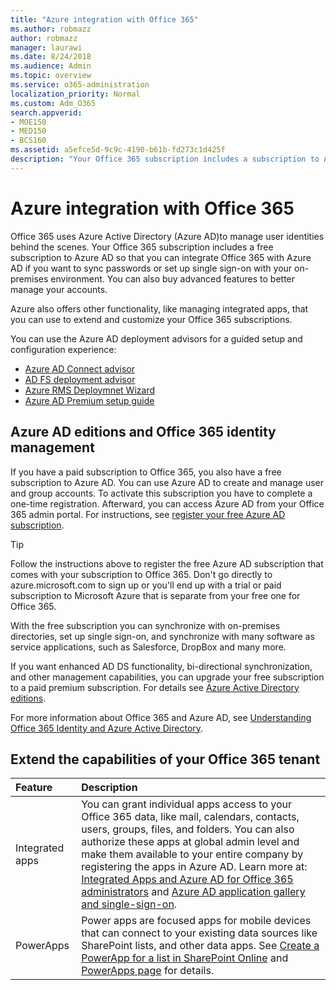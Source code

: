 ```yaml
---
title: "Azure integration with Office 365"
ms.author: robmazz
author: robmazz
manager: laurawi
ms.date: 8/24/2018
ms.audience: Admin
ms.topic: overview
ms.service: o365-administration
localization_priority: Normal
ms.custom: Adm_O365
search.appverid:
- MOE150
- MED150
- BCS160
ms.assetid: a5efce5d-9c9c-4190-b61b-fd273c1d425f
description: "Your Office 365 subscription includes a subscription to Azure AD. Integrate Office 365 with Azure AD if you want password sync or single sign-on with your on-premises environment. You can also buy advanced features to better manage your accounts."
---
```


# Azure integration with Office 365

Office 365 uses Azure Active Directory (Azure AD)to manage user identities behind the scenes. Your Office 365 subscription includes a free subscription to Azure AD so that you can integrate Office 365 with Azure AD if you want to sync passwords or set up single sign-on with your on-premises environment. You can also buy advanced features to better manage your accounts.
  
Azure also offers other functionality, like managing integrated apps, that you can use to extend and customize your Office 365 subscriptions.
  
You can use the Azure AD deployment advisors for a guided setup and configuration experience:
 - [Azure AD Connect advisor](https://aka.ms/aadconnectpwsync)
 - [AD FS deployment advisor](https://aka.ms/adfsguidance)
 - [Azure RMS Deploymnet Wizard](https://aka.ms/azuremsguidance)
 - [Azure AD Premium setup guide](https://aka.ms/aadpguidance)
  
## Azure AD editions and Office 365 identity management

If you have a paid subscription to Office 365, you also have a free subscription to Azure AD. You can use Azure AD to create and manage user and group accounts. To activate this subscription you have to complete a one-time registration. Afterward, you can access Azure AD from your Office 365 admin portal. For instructions, see [register your free Azure AD subscription](https://go.microsoft.com/fwlink/p/?LinkId=617127). 
  
> [!TIP]
> Follow the instructions above to register the free Azure AD subscription that comes with your subscription to Office 365. Don't go directly to azure.microsoft.com to sign up or you'll end up with a trial or paid subscription to Microsoft Azure that is separate from your free one for Office 365. 
  
With the free subscription you can synchronize with on-premises directories, set up single sign-on, and synchronize with many software as service applications, such as Salesforce, DropBox and many more.
  
If you want enhanced AD DS functionality, bi-directional synchronization, and other management capabilities, you can upgrade your free subscription to a paid premium subscription. For details see [Azure Active Directory editions](https://docs.microsoft.com/azure/active-directory/fundamentals/active-directory-whatis).
  
For more information about Office 365 and Azure AD, see [Understanding Office 365 Identity and Azure Active Directory](about-office-365-identity.md).
  
## Extend the capabilities of your Office 365 tenant

|**Feature**|**Description**|
|:-----|:-----|
|Integrated apps | You can grant individual apps access to your Office 365 data, like mail, calendars, contacts, users, groups, files, and folders. You can also authorize these apps at global admin level and make them available to your entire company by registering the apps in Azure AD. Learn more at: [Integrated Apps and Azure AD for Office 365 administrators](integrated-apps-and-azure-ads.md) and [Azure AD application gallery and single-sign-on](https://docs.microsoft.com/azure/active-directory/manage-apps/what-is-single-sign-on).|
|PowerApps | Power apps are focused apps for mobile devices that can connect to your existing data sources like SharePoint lists, and other data apps. See [Create a PowerApp for a list in SharePoint Online](https://support.office.com/article/9338b2d2-67ac-4b81-8e67-97da27e5e9ab) and [PowerApps page](https://powerapps.microsoft.com/) for details. |
